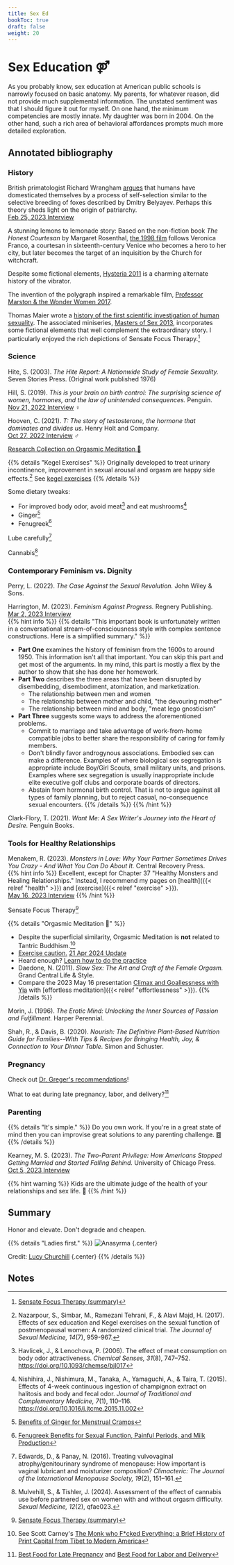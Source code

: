 ```yaml
---
title: Sex Ed
bookToc: true
draft: false
weight: 20
---
```


# Sex Education ⚤

As you probably know, sex education at American public schools is
narrowly focused on basic anatomy. My parents, for whatever reason,
did not provide much supplemental information. The unstated sentiment was
that I should figure it out for myself. On one hand, the minimum
competencies are mostly innate. My daughter was born in 2004. On the
other hand, such a rich area of behavioral affordances prompts much
more detailed exploration.

## Annotated bibliography

### History

British primatologist Richard Wrangham [argues](https://en.wikipedia.org/wiki/The_Goodness_Paradox) that humans have domesticated themselves by a process of self-selection similar to the selective breeding of foxes described by Dmitry Belyayev. Perhaps this theory sheds light on the origin of patriarchy.  
[Feb 25, 2023 Interview](https://www.youtube.com/watch?v=0RhJNhRAugg)

A stunning lemons to lemonade story:
Based on the non-fiction book *The Honest Courtesan* by Margaret Rosenthal, [the 1998 film](https://en.wikipedia.org/wiki/Dangerous_Beauty) follows Veronica Franco, a courtesan in sixteenth-century Venice who becomes a hero to her city, but later becomes the target of an inquisition by the Church for witchcraft.

Despite some fictional elements,
[Hysteria 2011](https://en.wikipedia.org/wiki/Hysteria_(2011_film)) is a charming
alternate history of the vibrator.

The invention of the polygraph inspired a remarkable film, [Professor Marston & the Wonder Women 2017](https://en.wikipedia.org/wiki/Professor_Marston_and_the_Wonder_Women).

Thomas Maier wrote a [history of the first scientific investigation of human sexuality](https://www.basicbooks.com/titles/thomas-maier/masters-of-sex/9780465079995/). The associated miniseries, [Masters of Sex 2013](https://en.wikipedia.org/wiki/Masters_of_Sex), incorporates some fictional elements that well complement the extraordinary story. I particularly enjoyed the rich depictions of Sensate Focus Therapy.[^masters1994]

### Science

Hite, S. (2003). *The Hite Report: A Nationwide Study of Female Sexuality.* Seven Stories Press. (Original work published 1976)

Hill, S. (2019). *This is your brain on birth control: The surprising science of women, hormones, and the law of unintended consequences.* Penguin.  
[Nov 21, 2022 Interview](https://www.youtube.com/watch?v=xpoUl1MzTq4) ♀

Hooven, C. (2021). *T: The story of testosterone, the hormone that dominates and divides us.* Henry Holt and Company.  
[Oct 27, 2022 Interview](https://www.youtube.com/watch?v=_Q14k3yZ2EU) ♂

[Research Collection on Orgasmic Meditation 🪷](https://iomfoundation.org/)

{{% details "Kegel Exercises" %}}
Originally developed to treat urinary incontinence, improvement in sexual arousal and orgasm are happy side effects.[^nazarpour2017] See [kegel exercises](https://my.clevelandclinic.org/health/articles/14611-kegel-exercises)
{{% /details %}}

Some dietary tweaks:
- For improved body odor, avoid meat[^havlicek2006] and eat mushrooms[^nishihira2015]
- Ginger[^ginger]
- Fenugreek[^fenugreek]

Lube carefully[^edwards2016]

Cannabis[^mulvehill2024]

### Contemporary Feminism vs. Dignity

Perry, L. (2022). *The Case Against the Sexual Revolution.* John Wiley & Sons.

Harrington, M. (2023). *Feminism Against Progress.* Regnery Publishing.  
[Mar 2, 2023 Interview](https://www.youtube.com/watch?v=8-pTX3X4yVE)  
{{% hint info %}}
{{% details "This important book is unfortunately written in a conversational stream-of-consciousness style with complex sentence constructions. Here is a simplified summary." %}}
- **Part One** examines the history of feminism from the 1600s to around 1950. This information isn't all that important. You can skip this part and get most of the arguments. In my mind, this part is mostly a flex by the author to show that she has done her homework.
- **Part Two** describes the three areas that have been disrupted by disembedding, disembodiment, atomization, and marketization.
  - The relationship between men and women
  - The relationship between mother and child, "the devouring mother"
  - The relationship between mind and body, "meat lego gnosticism"
- **Part Three** suggests some ways to address the aforementioned problems.
  - Commit to marriage and take advantage of work-from-home compatible jobs to better share the responsibility of caring for family members.
  - Don't blindly favor androgynous associations. Embodied sex can make a difference. Examples of where biological sex segregation is appropriate include Boy/Girl Scouts, small military units, and prisons. Examples where sex segregation is usually inappropriate include elite executive golf clubs and corporate boards of directors.
  - Abstain from hormonal birth control. That is not to argue against all types of family planning, but to reject casual, no-consequence sexual encounters.
{{% /details %}}
{{% /hint %}}

Clark-Flory, T. (2021). *Want Me: A Sex Writer's Journey into the Heart of Desire.* Penguin Books.

### Tools for Healthy Relationships

Menakem, R. (2023). *Monsters in Love: Why Your Partner Sometimes Drives You Crazy - And What You Can Do About It.* Central Recovery Press.  
{{% hint info %}}
Excellent, except for Chapter 37 "Healthy Monsters and Healing Relationships." Instead, I recommend my pages on [health]({{< relref "health" >}}) and [exercise]({{< relref "exercise" >}}).  
[May 16, 2023 Interview](https://www.theverifiedpodcast.com/resmaa-menakem-speaks-on-couples-in-conflict-new-book-monsters-in-love-more/)
{{% /hint %}}

Sensate Focus Therapy[^masters1994]

{{% details "Orgasmic Meditation 🪷" %}}
- Despite the superficial similarity, Orgasmic Meditation is **not** related to Tantric Buddhism.[^not-tantra]
- [Exercise caution.](https://www.justice.gov/usao-edny/pr/onetaste-founder-and-former-head-sales-indicted-forced-labor-conspiracy) [21 Apr 2024 Update](https://frankreport.com/2024/04/21/feds-cant-stroke-up-evidence-in-onetaste-case/)
- Heard enough? [Learn how to do the practice](https://om.instituteofom.com/)
- Daedone, N. (2011). *Slow Sex: The Art and Craft of the Female Orgasm.* Grand Central Life & Style.
- Compare the 2023 May 16 presentation [Climax and Goallessness with Yia](https://om.instituteofom.com/live_events/climax-and-goallessness-with-yia/replay) with [effortless meditation]({{< relref "effortlessness" >}}).
{{% /details %}}

Morin, J. (1996). *The Erotic Mind: Unlocking the Inner Sources of Passion and Fulfillment.* Harper Perennial.

Shah, R., & Davis, B. (2020). *Nourish: The Definitive Plant-Based Nutrition Guide for Families--With Tips & Recipes for Bringing Health, Joy, & Connection to Your Dinner Table.* Simon and Schuster.

### Pregnancy

Check out [Dr. Greger's recommendations](https://nutritionfacts.org/topics/pregnancy/)!

What to eat during late pregnancy, labor, and delivery?[^dates]

### Parenting

{{% details "It's simple." %}}
Do you own work. If you're in a great state of mind then you can improvise great solutions to any parenting challenge. ䷤
{{% /details %}}

Kearney, M. S. (2023). *The Two-Parent Privilege: How Americans Stopped Getting Married and Started Falling Behind.* University of Chicago Press.  
[Oct 5, 2023 Interview](https://www.youtube.com/watch?v=JRjMnH-4cYo)

{{% hint warning %}}
Kids are the ultimate judge of the health of your relationships and sex life. 🚸
{{% /hint %}}

## Summary

Honor and elevate. Don't degrade and cheapen.

{{% details "Ladies first." %}}
![Anasyrma](anasyrma.webp)
{.center}

Credit: [Lucy Churchill](https://www.lucychurchill.com/product/anasyrma-vulval-madonna/)
{.center}
{{% /details %}}

## Notes

[^not-tantra]: See Scott Carney's [The Monk who F*cked Everything: a Brief History of Print Capital from Tibet to Modern America](https://www.youtube.com/watch?v=ixbxWHuawXo)

[^masters1994]: [Sensate Focus Therapy (summary)](https://health.cornell.edu/sites/health/files/pdf-library/sensate-focus.pdf)

[^nazarpour2017]: Nazarpour, S., Simbar, M., Ramezani Tehrani, F., & Alavi Majd, H. (2017). Effects of sex education and Kegel exercises on the sexual function of postmenopausal women: A randomized clinical trial. *The Journal of Sexual Medicine, 14*(7), 959-967.

[^havlicek2006]: Havlicek, J., & Lenochova, P. (2006). The effect of meat consumption on body odor attractiveness. *Chemical Senses, 31*(8), 747–752. https://doi.org/10.1093/chemse/bjl017

[^nishihira2015]: Nishihira, J., Nishimura, M., Tanaka, A., Yamaguchi, A., & Taira, T. (2015). Effects of 4-week continuous ingestion of champignon extract on halitosis and body and fecal odor. *Journal of Traditional and Complementary Medicine, 7*(1), 110–116. https://doi.org/10.1016/j.jtcme.2015.11.002

[^edwards2016]: Edwards, D., & Panay, N. (2016). Treating vulvovaginal atrophy/genitourinary syndrome of menopause: How important is vaginal lubricant and moisturizer composition? *Climacteric: The Journal of the International Menopause Society, 19*(2), 151–161.

[^fenugreek]: [Fenugreek Benefits for Sexual Function, Painful Periods, and Milk Production](https://nutritionfacts.org/video/fenugreek-benefits-for-sexual-function-painful-periods-and-milk-production/)

[^ginger]: [Benefits of Ginger for Menstrual Cramps](https://nutritionfacts.org/video/benefits-of-ginger-for-menstrual-cramps/)

[^dates]: [Best Food for Late Pregnancy](https://nutritionfacts.org/video/best-food-for-late-pregnancy/) and [Best Food for Labor and Delivery](https://nutritionfacts.org/video/best-food-for-labor-and-delivery/)

[^mulvehill2024]: Mulvehill, S., & Tishler, J. (2024). Assessment of the effect of cannabis use before partnered sex on women with and without orgasm difficulty. *Sexual Medicine, 12*(2), qfae023.
